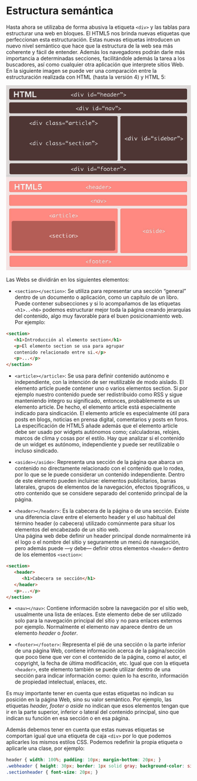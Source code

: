 # Estructura semántica

Hasta ahora se utilizaba de forma abusiva la etiqueta `<div>` y las tablas para estructurar una web en bloques. El HTML5 nos brinda nuevas etiquetas que perfeccionan esta estructuración. Estas nuevas etiquetas introducen un nuevo nivel semántico que hace que la estructura de la web sea más coherente y fácil de entender. Además los navegadores podrán darle más importancia a determinadas secciones, facilitándole además la tarea a los buscadores, así como cualquier otra aplicación que interprete sitios Web. En la siguiente imagen se puede ver una comparación entre la estructuración realizada con HTML (hasta la versión 4) y HTML 5:

![](images/web_intro/html5_estructura.jpg)


Las Webs se dividirán en los siguientes elementos:

* `<section></section>`: Se utiliza para representar una sección “general” dentro de un documento o aplicación, como un capítulo de un libro. Puede contener subsecciones y si lo acompañamos de las etiquetas `<h1>..<h6>` podemos estructurar mejor toda la página creando jerarquías del contenido, algo muy favorable para el buen posicionamiento web. Por ejemplo:

```html
<section>
   <h1>Introducción al elemento section</h1>
   <p>El elemento section se usa para agrupar
   contenido relacionado entre si.</p>
   <p>...</p>
</section>
```

* `<article></article>`: Se usa para definir contenido autónomo e independiente, con la intención de ser reutilizable de modo aislado. El elemento article puede contener uno o varios elementos section. Si por ejemplo nuestro contenido puede ser redistribuido como RSS y sigue manteniendo íntegro su significado, entonces, probablemente es un elemento article. De hecho, el elemento article está especialmente indicado para sindicación. El elemento article es especialmente útil para posts en blogs, noticias en prensa digital, comentarios y posts en foros.<br/>
La especificación de HTML5 añade además que el elemento article debe ser usado por widgets autónomos como; calculadoras, relojes, marcos de clima y cosas por el estilo. Hay que analizar si el contenido de un widget es autónomo, independiente y puede ser reutilizable o incluso sindicado.


* `<aside></aside>`: Representa una sección de la página que abarca un contenido no directamente relacionado con el contenido que lo rodea, por lo que se le puede considerar un contenido independiente. Dentro de este elemento pueden incluirse: elementos publicitarios, barras laterales, grupos de elementos de la navegación, efectos tipográficos, u otro contenido que se considere separado del contenido principal de la página.

* `<header></header>`: Es la cabecera de la página o de una sección. Existe una diferencia clave entre el elemento header y el uso habitual del término header (o cabecera) utilizado comúnmente para situar los elementos del encabezado de un sitio web.<br/>
Una página web debe definir un header principal donde normalmente irá el logo o el nombre del sitio y seguramente un menú de navegación, pero además puede —y debe— definir otros elementos `<header>` dentro de los elementos `<section>`:


```html
<section>
   <header>
      <h1>Cabecera se sección</h1>
   </header>
   <p>...</p>
</section>
```


* `<nav></nav>`: Contiene información sobre la navegación por el sitio web, usualmente una lista de enlaces. Este elemento debe de ser utilizado solo para la navegación principal del sitio y no para enlaces externos por ejemplo. Normalmente el elemento nav aparece dentro de un elemento _header_ o _footer_.

* `<footer></footer>`: Representa el pié de una sección o la parte inferior de una página Web, contiene información acerca de la página/sección que poco tiene que ver con el contenido de la página, como el autor, el copyright, la fecha de última modificación, etc. Igual que con la etiqueta `<header>`, este elemento también se puede utilizar dentro de una sección para indicar información como: quien lo ha escrito, información de propiedad intelectual, enlaces, etc.

Es muy importante tener en cuenta que estas etiquetas no indican su posición en la página Web, sino su valor semántico. Por ejemplo, las etiquetas _header, footer o aside_ no indican que esos elementos tengan que ir en la parte superior, inferior o lateral del contenido principal, sino que indican su función en esa sección o en esa página.


Además debemos tener en cuenta que estas nuevas etiquetas se comportan igual que una etiqueta de caja `<div>` por lo que podemos aplicarles los mismos estilos CSS. Podemos redefinir la propia etiqueta o aplicarle una clase, por ejemplo:


```css
header { width: 100%; padding: 10px; margin-bottom: 20px; }
.webheader { height: 30px; border: 1px solid gray; background-color: silver; }
.sectionheader { font-size: 20px; }
```
